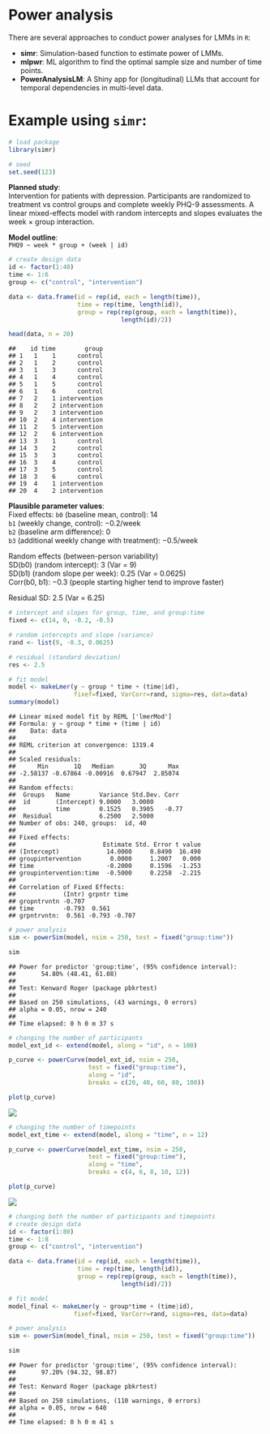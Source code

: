 Power analysis
================

There are several approaches to conduct power analyses for LMMs in
`R`:  
- **simr**: Simulation-based function to estimate power of LMMs.  
- **mlpwr**: ML algorithm to find the optimal sample size and number of
time points.  
- **PowerAnalysisLM**: A Shiny app for (longitudinal) LLMs that account
for temporal dependencies in multi-level data.

# Example using `simr`:

``` r
# load package
library(simr)

# seed
set.seed(123)
```

**Planned study**:  
Intervention for patients with depression. Participants are randomized
to treatment vs control groups and complete weekly PHQ-9 assessments. A
linear mixed-effects model with random intercepts and slopes evaluates
the week × group interaction.

**Model outline**:  
`PHQ9 ~ week * group + (week | id)`

``` r
# create design data
id <- factor(1:40)
time <- 1:6
group <- c("control", "intervention")

data <- data.frame(id = rep(id, each = length(time)),
                   time = rep(time, length(id)),
                   group = rep(rep(group, each = length(time)), 
                               length(id)/2))

head(data, n = 20)
```

    ##    id time        group
    ## 1   1    1      control
    ## 2   1    2      control
    ## 3   1    3      control
    ## 4   1    4      control
    ## 5   1    5      control
    ## 6   1    6      control
    ## 7   2    1 intervention
    ## 8   2    2 intervention
    ## 9   2    3 intervention
    ## 10  2    4 intervention
    ## 11  2    5 intervention
    ## 12  2    6 intervention
    ## 13  3    1      control
    ## 14  3    2      control
    ## 15  3    3      control
    ## 16  3    4      control
    ## 17  3    5      control
    ## 18  3    6      control
    ## 19  4    1 intervention
    ## 20  4    2 intervention

**Plausible parameter values**:  
Fixed effects: `b0` (baseline mean, control): 14  
`b1` (weekly change, control): −0.2/week  
`b2` (baseline arm difference): 0  
`b3` (additional weekly change with treatment): −0.5/week

Random effects (between-person variability)  
SD(b0) (random intercept): 3 (Var = 9)  
SD(b1) (random slope per week): 0.25 (Var = 0.0625)  
Corr(b0, b1): −0.3 (people starting higher tend to improve faster)

Residual SD: 2.5 (Var = 6.25)

``` r
# intercept and slopes for group, time, and group:time
fixed <- c(14, 0, -0.2, -0.5)

# random intercepts and slope (variance)
rand <- list(9, -0.3, 0.0625)

# residual (standard deviation)
res <- 2.5
```

``` r
# fit model
model <- makeLmer(y ~ group * time + (time|id),
                  fixef=fixed, VarCorr=rand, sigma=res, data=data)
summary(model)
```

    ## Linear mixed model fit by REML ['lmerMod']
    ## Formula: y ~ group * time + (time | id)
    ##    Data: data
    ## 
    ## REML criterion at convergence: 1319.4
    ## 
    ## Scaled residuals: 
    ##      Min       1Q   Median       3Q      Max 
    ## -2.58137 -0.67864 -0.00916  0.67947  2.85074 
    ## 
    ## Random effects:
    ##  Groups   Name        Variance Std.Dev. Corr 
    ##  id       (Intercept) 9.0000   3.0000        
    ##           time        0.1525   0.3905   -0.77
    ##  Residual             6.2500   2.5000        
    ## Number of obs: 240, groups:  id, 40
    ## 
    ## Fixed effects:
    ##                        Estimate Std. Error t value
    ## (Intercept)             14.0000     0.8490  16.490
    ## groupintervention        0.0000     1.2007   0.000
    ## time                    -0.2000     0.1596  -1.253
    ## groupintervention:time  -0.5000     0.2258  -2.215
    ## 
    ## Correlation of Fixed Effects:
    ##             (Intr) grpntr time  
    ## gropntrvntn -0.707              
    ## time        -0.793  0.561       
    ## grpntrvntn:  0.561 -0.793 -0.707

``` r
# power analysis
sim <- powerSim(model, nsim = 250, test = fixed("group:time"))
```

``` r
sim
```

    ## Power for predictor 'group:time', (95% confidence interval):
    ##       54.80% (48.41, 61.08)
    ## 
    ## Test: Kenward Roger (package pbkrtest)
    ## 
    ## Based on 250 simulations, (43 warnings, 0 errors)
    ## alpha = 0.05, nrow = 240
    ## 
    ## Time elapsed: 0 h 0 m 37 s

``` r
# changing the number of participants
model_ext_id <- extend(model, along = "id", n = 100)

p_curve <- powerCurve(model_ext_id, nsim = 250, 
                      test = fixed("group:time"), 
                      along = "id", 
                      breaks = c(20, 40, 60, 80, 100))
```

``` r
plot(p_curve)
```

![](5_files/figure-gfm/unnamed-chunk-9-1.png)<!-- -->

``` r
# changing the number of timepoints
model_ext_time <- extend(model, along = "time", n = 12)

p_curve <- powerCurve(model_ext_time, nsim = 250, 
                      test = fixed("group:time"), 
                      along = "time", 
                      breaks = c(4, 6, 8, 10, 12))
```

``` r
plot(p_curve)
```

![](5_files/figure-gfm/unnamed-chunk-11-1.png)<!-- -->

``` r
# changing both the number of participants and timepoints
# create design data
id <- factor(1:80)
time <- 1:8
group <- c("control", "intervention")

data <- data.frame(id = rep(id, each = length(time)),
                   time = rep(time, length(id)),
                   group = rep(rep(group, each = length(time)), 
                               length(id)/2))

# fit model
model_final <- makeLmer(y ~ group*time + (time|id),
                  fixef=fixed, VarCorr=rand, sigma=res, data=data)

# power analysis
sim <- powerSim(model_final, nsim = 250, test = fixed("group:time"))
```

``` r
sim
```

    ## Power for predictor 'group:time', (95% confidence interval):
    ##       97.20% (94.32, 98.87)
    ## 
    ## Test: Kenward Roger (package pbkrtest)
    ## 
    ## Based on 250 simulations, (110 warnings, 0 errors)
    ## alpha = 0.05, nrow = 640
    ## 
    ## Time elapsed: 0 h 0 m 41 s
